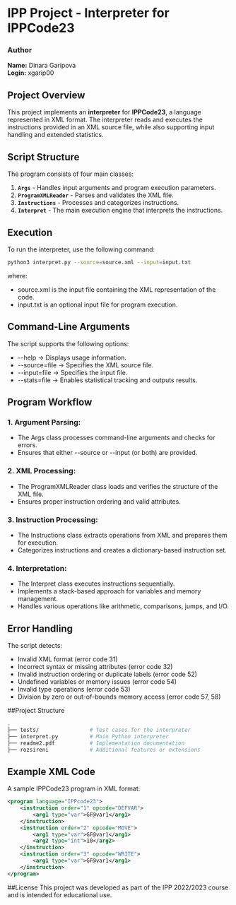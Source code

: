 # **IPP Project - Interpreter for IPPCode23**

### **Author**
**Name:** Dinara Garipova  
**Login:** xgarip00  

## **Project Overview**
This project implements an **interpreter** for **IPPCode23**, a language represented in XML format. The interpreter reads and executes the instructions provided in an XML source file, while also supporting input handling and extended statistics.

## **Script Structure**
The program consists of four main classes:
1. **`Args`** - Handles input arguments and program execution parameters.
2. **`ProgramXMLReader`** - Parses and validates the XML file.
3. **`Instructions`** - Processes and categorizes instructions.
4. **`Interpret`** - The main execution engine that interprets the instructions.

## **Execution**
To run the interpreter, use the following command:

```bash
python3 interpret.py --source=source.xml --input=input.txt
```
where:
- source.xml is the input file containing the XML representation of the code.
- input.txt is an optional input file for program execution.

## Command-Line Arguments
The script supports the following options:

- --help → Displays usage information.
- --source=file → Specifies the XML source file.
- --input=file → Specifies the input file.
- --stats=file → Enables statistical tracking and outputs results.

## Program Workflow
### 1. Argument Parsing:

- The Args class processes command-line arguments and checks for errors.
- Ensures that either --source or --input (or both) are provided.
  
### 2. XML Processing:

- The ProgramXMLReader class loads and verifies the structure of the XML file.
- Ensures proper instruction ordering and valid attributes.

### 3. Instruction Processing:

- The Instructions class extracts operations from XML and prepares them for execution.
- Categorizes instructions and creates a dictionary-based instruction set.

### 4. Interpretation:

- The Interpret class executes instructions sequentially.
- Implements a stack-based approach for variables and memory management.
- Handles various operations like arithmetic, comparisons, jumps, and I/O.

## Error Handling
The script detects:

- Invalid XML format (error code 31)
- Incorrect syntax or missing attributes (error code 32)
- Invalid instruction ordering or duplicate labels (error code 52)
- Undefined variables or memory issues (error code 54)
- Invalid type operations (error code 53)
- Division by zero or out-of-bounds memory access (error code 57, 58)
  
##Project Structure
```bash
.
├── tests/                # Test cases for the interpreter
├── interpret.py          # Main Python interpreter
├── readme2.pdf           # Implementation documentation
├── rozsireni             # Additional features or extensions
```
## Example XML Code
A sample IPPCode23 program in XML format:
```xml
<program language="IPPcode23">
    <instruction order="1" opcode="DEFVAR">
        <arg1 type="var">GF@var1</arg1>
    </instruction>
    <instruction order="2" opcode="MOVE">
        <arg1 type="var">GF@var1</arg1>
        <arg2 type="int">10</arg2>
    </instruction>
    <instruction order="3" opcode="WRITE">
        <arg1 type="var">GF@var1</arg1>
    </instruction>
</program>
```
##License
This project was developed as part of the IPP 2022/2023 course and is intended for educational use.

